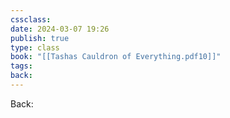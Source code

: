 ```yaml
---
cssclass: 
date: 2024-03-07 19:26
publish: true
type: class
book: "[[Tashas Cauldron of Everything.pdf10]]"
tags: 
back:
---
```

Back: 


